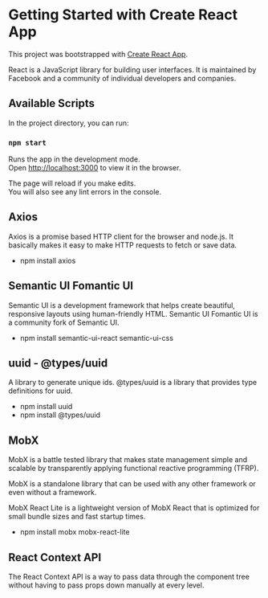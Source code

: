 # Getting Started with Create React App

This project was bootstrapped with [Create React App](https://github.com/facebook/create-react-app).

React is a JavaScript library for building user interfaces. It is maintained by Facebook and a community of individual developers and companies.

## Available Scripts

In the project directory, you can run:

### `npm start`

Runs the app in the development mode.\
Open [http://localhost:3000](http://localhost:3000) to view it in the browser.

The page will reload if you make edits.\
You will also see any lint errors in the console.

## Axios

Axios is a promise based HTTP client for the browser and node.js. It basically makes it easy to make HTTP requests to fetch or save data.

- npm install axios

## Semantic UI Fomantic UI

Semantic UI is a development framework that helps create beautiful, responsive layouts using human-friendly HTML. Semantic UI Fomantic UI is a community fork of Semantic UI.

- npm install semantic-ui-react semantic-ui-css

## uuid - @types/uuid

A library to generate unique ids. @types/uuid is a library that provides type definitions for uuid.

- npm install uuid
- npm install @types/uuid

## MobX

MobX is a battle tested library that makes state management simple and scalable by transparently applying functional reactive programming (TFRP).

MobX is a standalone library that can be used with any other framework or even without a framework.

MobX React Lite is a lightweight version of MobX React that is optimized for small bundle sizes and fast startup times.

- npm install mobx mobx-react-lite

## React Context API

The React Context API is a way to pass data through the component tree without having to pass props down manually at every level.

